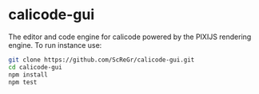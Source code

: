 # calicode-gui
The editor and code engine for calicode powered by the PIXIJS rendering engine. To run instance use:
```bash
git clone https://github.com/ScReGr/calicode-gui.git
cd calicode-gui
npm install
npm test
```